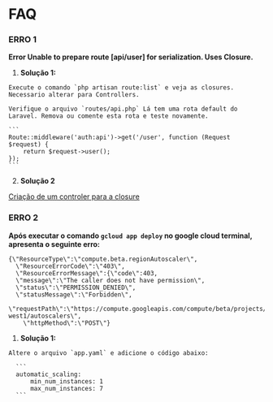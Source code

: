 
# FAQ

  ### ERRO 1  

  **Error Unable to prepare route [api/user] for serialization. Uses Closure.**

  1. **Solução 1:**  

    Execute o comando `php artisan route:list` e veja as closures. Necessario alterar para Controllers.  

    Verifique o arquivo `routes/api.php` Lá tem uma rota default do Laravel. Remova ou comente esta rota e teste novamente.  

    ```
    Route::middleware('auth:api')->get('/user', function (Request $request) {
        return $request->user();
    });
    ```

  2. **Solução 2**  

  [Criação de um controler para a closure](https://stackoverflow.com/questions/45266254/laravel-unable-to-prepare-route-for-serialization-uses-closure)


  ### ERRO 2  

  **Após executar o comando `gcloud app deploy` no google cloud terminal, apresenta o seguinte erro:**  

  ```
  {\"ResourceType\":\"compute.beta.regionAutoscaler\",
    \"ResourceErrorCode\":\"403\",
    \"ResourceErrorMessage\":{\"code\":403,
    \"message\":\"The caller does not have permission\",
    \"status\":\"PERMISSION_DENIED\",
    \"statusMessage\":\"Forbidden\", 
    \"requestPath\":\"https://compute.googleapis.com/compute/beta/projects/<MYAPPNAME>/regions/europe-west1/autoscalers\",
      \"httpMethod\":\"POST\"}	
  ```

  1. **Solução 1:**  

    Altere o arquivo `app.yaml` e adicione o código abaixo:

      ```
      automatic_scaling:
          min_num_instances: 1
          max_num_instances: 7 
      ```
      
